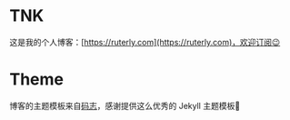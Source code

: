 # TNK

这是我的个人博客：[https://ruterly.com](https://ruterly.com)，欢迎订阅😉

# Theme

博客的主题模板来自[码志](https://github.com/mzlogin/mzlogin.github.io)，感谢提供这么优秀的 Jekyll 主题模板🍆
